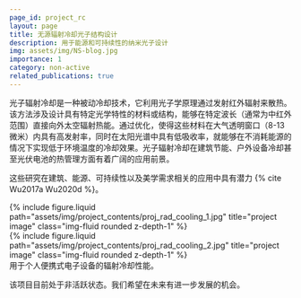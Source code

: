 ```yaml
---
page_id: project_rc   
layout: page
title: 无源辐射冷却光子结构设计
description: 用于能源和可持续性的纳米光子设计
img: assets/img/NS-blog.jpg
importance: 1
category: non-active
related_publications: true
---
```


光子辐射冷却是一种被动冷却技术，它利用光子学原理通过发射红外辐射来散热。该方法涉及设计具有特定光学特性的材料或结构，能够在特定波长（通常为中红外范围）直接向外太空辐射热能。通过优化，使得这些材料在大气透明窗口（8-13微米）内具有高发射率，同时在太阳光谱中具有低吸收率，就能够在不消耗能源的情况下实现低于环境温度的冷却效果。光子辐射冷却在建筑节能、户外设备冷却甚至光伏电池的热管理方面有着广阔的应用前景。
<!-- (Note: this introductory information is summarized by GPT-4o) -->

这些研究在建筑、能源、可持续性以及美学需求相关的应用中具有潜力 {% cite Wu2017a Wu2020d %}。

<div class="row justify-content-sm-center">
    <div class="col-sm-6 mt-3 mt-md-0">
        {% include figure.liquid path="assets/img/project_contents/proj_rad_cooling_1.jpg" title="project image" class="img-fluid rounded z-depth-1" %}
    </div>
    <div class="col-sm-6 mt-3 mt-md-0">
        {% include figure.liquid path="assets/img/project_contents/proj_rad_cooling_2.jpg" title="project image" class="img-fluid rounded z-depth-1" %}
    </div>
</div>
<div class="caption">
    用于个人便携式电子设备的辐射冷却性能。
</div>

该项目目前处于非活跃状态。我们希望在未来有进一步发展的机会。